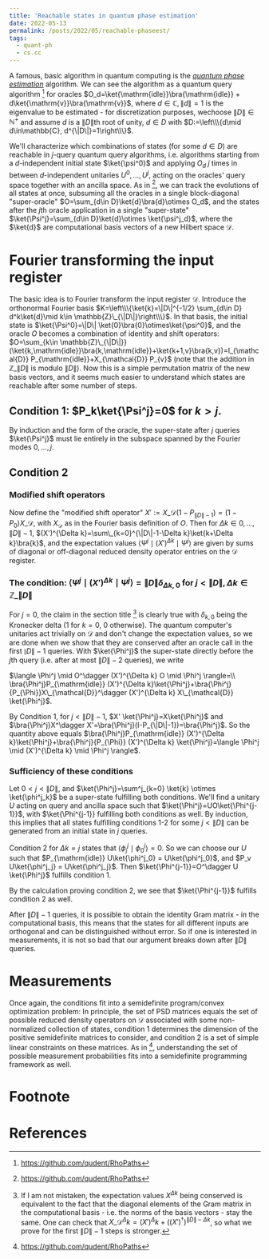 ```yaml
---
title: 'Reachable states in quantum phase estimation'
date: 2022-05-13
permalink: /posts/2022/05/reachable-phaseest/
tags:
  - quant-ph
  - cs.cc
---
```


A famous, basic algorithm in quantum computing is the [_quantum phase estimation_](https://en.wikipedia.org/wiki/Quantum_phase_estimation_algorithm) algorithm. We can see the algorithm as a quantum query algorithm [^2] for oracles $O_d=\ket{\mathrm{idle}}\bra{\mathrm{idle}} + d\ket{\mathrm{v}}\bra{\mathrm{v}}$, where $d\in\mathbb{C}, \lVert d \rVert = 1$ is the eigenvalue to be estimated - for discretization purposes, wechoose $\|D\|\in\mathbb{N}^{+}$ and assume $d$ is a $\|D\|$th root of unity, $d\in D$ with $D:=\left\\\{d\mid d\in\mathbb{C}, d^{\|D\|}=1\right\\\}$.

We'll characterize which combinations of states (for some $d\in D$) are reachable in $j$-query quantum query algorithms, i.e. algorithms starting from a $d$-independent initial state $\ket{\psi^0}$ and applying $O_d$ $j$ times in between $d$-independent unitaries $U^0,\ldots, U^j$, acting on the oracles' query space together with an ancilla space. As in [^2], we can track the evolutions of all states at once, subsuming all the oracles in a single block-diagonal "super-oracle" $O=\sum_{d\in D}\ket{d}\bra{d}\otimes O_d$, and the states after the $j$th oracle application in a single "super-state" $\ket{\Psi^j}=\sum_{d\in D}\ket{d}\otimes \ket{\psi^j_d}$, where the $\ket{d}$ are computational basis vectors of a new Hilbert space $\mathcal{D}$.

# Fourier transforming the input register
The basic idea is to Fourier transform the input register $\mathcal{D}$. Introduce the orthonormal Fourier basis $K=\left\\\{\ket{k}=\|D\|^{-1/2} \sum_{d\in D} d^k\ket{d}\mid k\in \mathbb{Z}\_{\|D\|}\right\\\}$. In that basis, the initial state is $\ket{\Psi^0}=\|D\| \ket{0}\bra{0}\otimes\ket{\psi^0}$, and the oracle $O$ becomes a combination of identity and shift operators: $O=\sum_{k\in \mathbb{Z}\_{\|D\|}}(\ket{k,\mathrm{idle}}\bra{k,\mathrm{idle}}+\ket{k+1,v}\bra{k,v})=I_{\mathcal{D}} P_{\mathrm{idle}}+X_{\mathcal{D}} P_{v}$ (note that the addition in $\mathbb{Z}\_{\|D\|}$ is modulo $\|D\|$). Now this is a simple permutation matrix of the new basis vectors, and it seems much easier to understand which states are reachable after some number of steps. 

## Condition 1: $P_k\ket{\Psi^j}=0$ for $k>j$.
By induction and the form of the oracle, the super-state after $j$ queries $\ket{\Psi^j}$ must lie entirely in the subspace spanned by the Fourier modes $0,\ldots,j$.

## Condition 2
### Modified shift operators
Now define the "modified shift operator" $X':=X\_{\mathcal{D}}(1-P_{\|D\|-1})=(1-P_0)X\_{\mathcal{D}}$, with $X_{\mathcal{D}}$ as in the Fourier basis definition of $O$. Then for $\Delta k \in {0,\ldots,\|D\|-1}$, $(X')^{\Delta k}=\sum\_{k=0}^{\|D\|-1-\Delta k}\ket{k+\Delta k}\bra{k}$, and the expectation values $\langle \Psi^j \mid (X')^{\Delta k}\mid \Psi^j \rangle$ are given by sums of diagonal or off-diagonal reduced density operator entries on the $\mathcal{D}$ register.

### The condition: $\langle\Psi^j\mid (X')^{\Delta k}\mid \Psi^j\rangle=\|D\| \delta_{\Delta k,0}$ for $j<\|D\|, \Delta k \in \mathbb{Z}\_{\|D\|}$
For $j=0$, the claim in the section title [^1] is clearly true with $\delta_{k,0}$ being the Kronecker delta ($1$ for $k=0$, $0$ otherwise). The quantum computer's unitaries act trivially on $\mathcal{D}$ and don't change the expectation values, so we are done when we show that they are conserved after an oracle call in the first $\|D\|-1$ queries. With $\ket{\Phi^j}$ the super-state directly before the $j$th query (i.e. after at most $\|D\|-2$ queries), we write

$\langle \Phi^j \mid O^\dagger (X')^{\Delta k} O \mid \Phi^j \rangle=\\
\bra{\Phi^j}P_{\mathrm{idle}} (X')^{\Delta k}\ket{\Phi^j}+\bra{\Phi^j}{P_{\Phi}}X\_{\mathcal{D}}^\dagger (X')^{\Delta k} X\_{\mathcal{D}} \ket{\Phi^j}$.

By Condition 1, for $j<\|D\|-1$, $X' \ket{\Phi^j}=X\ket{\Phi^j}$ and $\bra{\Phi^j}X^\dagger X'=\bra{\Phi^j}(I-P_{\|D\|-1})=\bra{\Phi^j}$. So the quantity above equals
$\bra{\Phi^j}P_{\mathrm{idle}} (X')^{\Delta k}\ket{\Phi^j}+\bra{\Phi^j}{P_{\Phi}} (X')^{\Delta k} \ket{\Phi^j}=\langle \Phi^j \mid (X')^{\Delta k} \mid \Phi^j \rangle$.

### Sufficiency of these conditions
Let $0<j<\|D\|$, and $\ket{\Phi^j}=\sum^j_{k=0} \ket{k} \otimes \ket{\phi^j_k}$ be a super-state fulfilling both conditions. We'll find a unitary $U$ acting on query and ancilla space such that $\ket{\Phi^j}=UO\ket{\Phi^{j-1}}$, with $\ket{\Phi^{j-1}} fulfilling both conditions as well. By induction, this implies that all states fulfilling conditions 1-2 for some $j<\|D\|$ can be generated from an initial state in $j$ queries.

Condition $2$ for $\Delta k = j$ states that $\langle \phi^j_j \mid \phi^j_0 \rangle=0$. So we can choose our $U$ such that $P_{\mathrm{idle}} U\ket{\phi^j_0} = U\ket{\phi^j_0}$, and $P_v U\ket{\phi^j_j} = U\ket{\phi^j_j}$. Then $\ket{\Phi^{j-1}}=O^\dagger U \ket{\Phi^j}$ fulfills condition 1.

By the calculation proving condition 2, we see that $\ket{\Phi^{j-1}}$ fulfills condition 2 as well.

After $\|D\|-1$ queries, it is possible to obtain the identity Gram matrix - in the computational basis, this means that the states for all different inputs are orthogonal and can be distinguished without error. So if one is interested in measurements, it is not so bad that our argument breaks down after $\|D\|$ queries.

# Measurements
Once again, the conditions fit into a semidefinite program/convex optimization problem: In principle, the set of PSD matrices equals the set of possible reduced density operators on $\mathcal{D}$ associated with some non-normalized collection of states, condition 1 determines the dimension of the positive semidefinite matrices to consider, and condition 2 is a set of simple linear constraints on these matrices. As in [^2], understanding the set of possible measurement probabilities fits into a semidefinite programming framework as well.

# Footnote
[^1]: If I am not mistaken, the expectation values $X^{\Delta k}$ being conserved is equivalent to the fact that the diagonal elements of the Gram matrix in the computational basis - i.e. the norms of the basis vectors - stay the same. One can check that $X\_{\mathcal{D}}^\Delta k = (X')^\Delta k + ((X')^\dagger)^{\|D\|-\Delta k}$, so what we prove for the first $\|D\|-1$ steps is stronger.

# References

[^2]: https://github.com/qudent/RhoPaths
